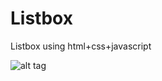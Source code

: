 # Listbox
Listbox using html+css+javascript 

![alt tag](https://raw.githubusercontent.com/matheusevangelista/Listbox/master/listbox.jpg)
